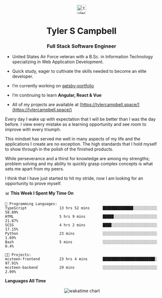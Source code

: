 <p align="center">
<a href="https://linkedin.com/in/tyler-campbell36" target="blank"><img align="center" src="https://cdn.jsdelivr.net/npm/simple-icons@3.0.1/icons/linkedin.svg" alt="tyler-campbell36" height="30" width="30" /></a>
</p>
<h1 align="center">Tyler S Campbell</h1>
<h3 align="center">Full Stack Software Engineer</h3>

* United States Air Force veteran with a B.Sc. in Information Technology specializing in Web Application Development. 

* Quick study, eager to cultivate the skills needed to become an elite developer.

* I’m currently working on [gatsby-portfolio](https://github.com/t36campbell/gatsby-portfolio)

* I’m continuing to learn **Angular, React & Vue**

* All of my projects are available at [https://tylercampbell.space/](https://tylercampbell.space/)

Every day I wake up with expectation that I will be better than I was the day before. I view every mistake as a learning opportunity and see room to improve with every triumph.

This mindset has served me well in many aspects of my life and the applications I create are no exception. The high standards that I hold myself to show through in the polish of the finished products.

While perseverance and a thirst for knowledge are among my strengths; problem solving and my ability to quickly grasp complex concepts is what sets me apart from my peers.

I think that I have just started to hit my stride, now I am looking for an opportunity to prove myself.

<!--START_SECTION:waka-->
📊 **This Week I Spent My Time On** 

```text
💬 Programming Languages: 
TypeScript               13 hrs 52 mins      ██████████████░░░░░░░░░░░   58.89% 
HTML                     5 hrs 9 mins        █████░░░░░░░░░░░░░░░░░░░░   21.87% 
SCSS                     4 hrs 2 mins        ████░░░░░░░░░░░░░░░░░░░░░   17.15% 
Python                   23 mins             ░░░░░░░░░░░░░░░░░░░░░░░░░   1.69% 
Bash                     5 mins              ░░░░░░░░░░░░░░░░░░░░░░░░░   0.4%

🐱‍💻 Projects: 
mcsteen-frontend         23 hrs 4 mins       ████████████████████████░   97.91% 
mcsteen-backend          29 mins             ░░░░░░░░░░░░░░░░░░░░░░░░░   2.09%

```


<!--END_SECTION:waka-->
**Languages All Time** 
<p align="center">&nbsp;<img align="center" alt="wakatime chart"
src="https://wakatime.com/share/@738aac7f-8868-4bc3-a1df-4c36703ee4b6/f86255e0-cf1e-483e-9ae4-5c0fdb9a56f8.png"/></p>

